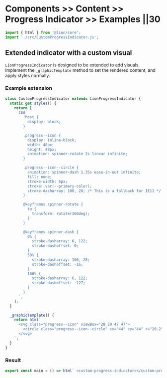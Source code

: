# Components >> Content >> Progress Indicator >> Examples ||30

```js script
import { html } from '@lion/core';
import './src/CustomProgressIndicator.js';
```

## Extended indicator with a custom visual

`LionProgressIndicator` is designed to be extended to add visuals. Implement the `_graphicTemplate` method to set the rendered content, and apply styles normally.

### Example extension

```js
class CustomProgressIndicator extends LionProgressIndicator {
  static get styles() {
    return [
      css`
        :host {
          display: block;
        }

        .progress--icon {
          display: inline-block;
          width: 48px;
          height: 48px;
          animation: spinner-rotate 2s linear infinite;
        }

        .progress--icon--circle {
          animation: spinner-dash 1.35s ease-in-out infinite;
          fill: none;
          stroke-width: 6px;
          stroke: var(--primary-color);
          stroke-dasharray: 100, 28; /* This is a fallback for IE11 */
        }

        @keyframes spinner-rotate {
          to {
            transform: rotate(360deg);
          }
        }

        @keyframes spinner-dash {
          0% {
            stroke-dasharray: 6, 122;
            stroke-dashoffset: 0;
          }
          50% {
            stroke-dasharray: 100, 28;
            stroke-dashoffset: -16;
          }
          100% {
            stroke-dasharray: 6, 122;
            stroke-dashoffset: -127;
          }
        }
      `,
    ];
  }

  _graphicTemplate() {
    return html`
      <svg class="progress--icon" viewBox="20 20 47 47">
        <circle class="progress--icon--circle" cx="44" cy="44" r="20.2" />
      </svg>
    `;
  }
}
```

### Result

```js preview-story
export const main = () => html` <custom-progress-indicator></custom-progress-indicator> `;
```
